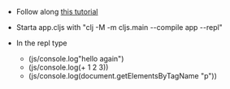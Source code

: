- Follow along [this tutorial](https://www.youtube.com/watch?v=MQmdWSh2FG4&list=PLaGDS2KB3-ArG0WqAytE9GsZgrM-USsZA&index=6)

- Starta app.cljs with "clj -M -m cljs.main --compile app --repl"

- In the repl type

  - (js/console.log"hello again")
  - (js/console.log(+ 1 2 3))
  - (js/console.log(document.getElementsByTagName "p"))
